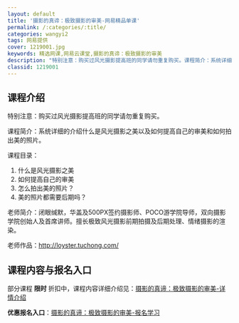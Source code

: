 ```yaml
---
layout: default
title: '摄影的真谛：极致摄影的审美-网易精品单课'
permalink: /:categories/:title/
categories: wangyi2
tags: 网易提供
cover: 1219001.jpg
keywords: 精选网课,网易云课堂,摄影的真谛：极致摄影的审美
description: "特别注意：购买过风光摄影提高班的同学请勿重复购买。课程简介：系统详细的介绍什么是风光摄影之美以及如何提高自己的审美和如何拍出美的照片。课程目录：1.什么是风光摄影之美2.如何提高自己的审美3"
classid: 1219001
---
```


## 课程介绍

特别注意：购买过风光摄影提高班的同学请勿重复购买。

课程简介：系统详细的介绍什么是风光摄影之美以及如何提高自己的审美和如何拍出美的照片。

课程目录：
1. 什么是风光摄影之美
2. 如何提高自己的审美
3. 怎么拍出美的照片？
4. 美的照片都需要后期吗？

老师简介：闭眼缄默，华盖及500PX签约摄影师、POCO游学院导师，双向摄影学院创始人及首席讲师。擅长极致风光摄影前期拍摄及后期处理、情绪摄影的渲染。

老师作品：http://loyster.tuchong.com/

## 课程内容与报名入口

部分课程 **限时** 折扣中，课程内容详细介绍见：[摄影的真谛：极致摄影的审美-详情介绍](https://study.163.com/course/introduction/1219001.htm?share=1&shareId=1025206652&utm_campaign=share&utm_medium=iphoneShare&utm_source=&utm_u=1025206652)

**优惠报名入口**：[摄影的真谛：极致摄影的审美-报名学习](https://study.163.com/course/introduction/1219001.htm?share=1&shareId=1025206652&utm_campaign=share&utm_medium=iphoneShare&utm_source=&utm_u=1025206652)

